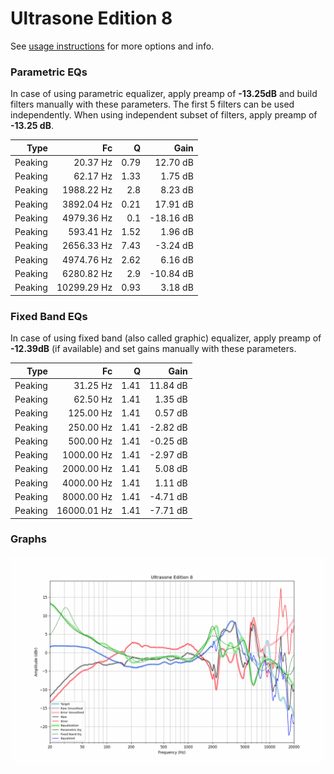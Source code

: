 # Ultrasone Edition 8
See [usage instructions](https://github.com/jaakkopasanen/AutoEq#usage) for more options and info.

### Parametric EQs
In case of using parametric equalizer, apply preamp of **-13.25dB** and build filters manually
with these parameters. The first 5 filters can be used independently.
When using independent subset of filters, apply preamp of **-13.25 dB**.

| Type    | Fc          |    Q | Gain      |
|--------:|------------:|-----:|----------:|
| Peaking | 20.37 Hz    | 0.79 | 12.70 dB  |
| Peaking | 62.17 Hz    | 1.33 | 1.75 dB   |
| Peaking | 1988.22 Hz  | 2.8  | 8.23 dB   |
| Peaking | 3892.04 Hz  | 0.21 | 17.91 dB  |
| Peaking | 4979.36 Hz  | 0.1  | -18.16 dB |
| Peaking | 593.41 Hz   | 1.52 | 1.96 dB   |
| Peaking | 2656.33 Hz  | 7.43 | -3.24 dB  |
| Peaking | 4974.76 Hz  | 2.62 | 6.16 dB   |
| Peaking | 6280.82 Hz  | 2.9  | -10.84 dB |
| Peaking | 10299.29 Hz | 0.93 | 3.18 dB   |

### Fixed Band EQs
In case of using fixed band (also called graphic) equalizer, apply preamp of **-12.39dB**
(if available) and set gains manually with these parameters.

| Type    | Fc          |    Q | Gain     |
|--------:|------------:|-----:|---------:|
| Peaking | 31.25 Hz    | 1.41 | 11.84 dB |
| Peaking | 62.50 Hz    | 1.41 | 1.35 dB  |
| Peaking | 125.00 Hz   | 1.41 | 0.57 dB  |
| Peaking | 250.00 Hz   | 1.41 | -2.82 dB |
| Peaking | 500.00 Hz   | 1.41 | -0.25 dB |
| Peaking | 1000.00 Hz  | 1.41 | -2.97 dB |
| Peaking | 2000.00 Hz  | 1.41 | 5.08 dB  |
| Peaking | 4000.00 Hz  | 1.41 | 1.11 dB  |
| Peaking | 8000.00 Hz  | 1.41 | -4.71 dB |
| Peaking | 16000.01 Hz | 1.41 | -7.71 dB |

### Graphs
![](./Ultrasone%20Edition%208.png)